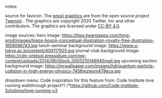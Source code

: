 notes:

source for favicon:
The [emoji graphics](https://github.com/twitter/twemoji/blob/master/assets/svg/269b.svg) are from the open source project [Twemoji](https://github.com/twitter/twemoji) . The graphics are copyright 2020 Twitter, Inc and other contributors. The graphics are licensed under [CC-BY 4.0](https://creativecommons.org/licenses/by/4.0/). 

image sources:
hero image:
https://hips.hearstapps.com/hmg-prod/images/higgs-boson-conceptual-illustration-royalty-free-illustration-1659096743.jpg
lunch-seminar background image:
https://www.u-tokyo.ac.jp/content/400117925.jpg
journal-club background image:
https://cdn-ontesol.pressidium.com/wp-content/uploads/2014/06/iStock_000021014694Small.jpg
upcoming section background image:
https://mrwallpaper.com/images/hd/quantum-particle-collision-in-high-energy-physics-7456mziexm479eca.jpg

dropdown menu:
Code inspiration for this feature from: Code Institute love running walkthrough project*/
/*https://github.com/Code-Institute-Solutions/love-running-v3
